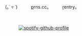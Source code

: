 <div id="header" align="center">
  

<p align="center"

(｡˙ ▿ ˙)   [p](https://pronouns.cc/@vee)rns.cc｡   [r](https://rentry.co/nikolaiek)entry｡
ㅤ

ㅤ
ㅤ

[![spotify-github-profile](https://spotify-github-profile.kittinanx.com/api/view?uid=31r6ifl6gdi2wmvxngkgamfz4ngi&cover_image=true&theme=natemoo-re&show_offline=true&background_color=24292e&interchange=false&bar_color_cover=true&bar_color=bd42b3)](https://github.com/kittinan/spotify-github-profile)
